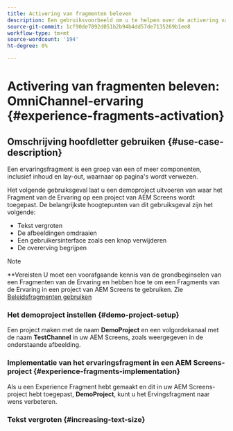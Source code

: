 ```yaml
---
title: Activering van fragmenten beleven
description: Een gebruiksvoorbeeld om u te helpen over de activering van de Fragmenten van de Ervaring leren aangezien het op AEM Screens betrekking heeft.
source-git-commit: 1cf90de7892d051b2b94b4dd57de7135269b1ee8
workflow-type: tm+mt
source-wordcount: '194'
ht-degree: 0%

---
```



# Activering van fragmenten beleven: OmniChannel-ervaring {#experience-fragments-activation}

## Omschrijving hoofdletter gebruiken {#use-case-description}

Een ervaringsfragment is een groep van een of meer componenten, inclusief inhoud en lay-out, waarnaar op pagina&#39;s wordt verwezen.

Het volgende gebruiksgeval laat u een demoproject uitvoeren van waar het Fragment van de Ervaring op een project van AEM Screens wordt toegepast. De belangrijkste hoogtepunten van dit gebruiksgeval zijn het volgende:

* Tekst vergroten
* De afbeeldingen omdraaien
* Een gebruikersinterface zoals een knop verwijderen
* De overerving begrijpen

>[!NOTE]
>**Vereisten
>U moet een voorafgaande kennis van de grondbeginselen van een Fragmenten van de Ervaring en hebben hoe te om een Fragments van de Ervaring in een project van AEM Screens te gebruiken. Zie [Beleidsfragmenten gebruiken](/help/user-guide/experience-fragments-in-screens.md)

### Het demoproject instellen {#demo-project-setup}

Een project maken met de naam **DemoProject** en een volgordekanaal met de naam **TestChannel** in uw AEM Screens, zoals weergegeven in de onderstaande afbeelding.

### Implementatie van het ervaringsfragment in een AEM Screens-project {#experience-fragments-implementation}

Als u een Experience Fragment hebt gemaakt en dit in uw AEM Screens-project hebt toegepast, **DemoProject**, kunt u het Ervingsfragment naar wens verbeteren.

### Tekst vergroten {#increasing-text-size}






